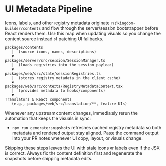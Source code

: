 # UI Metadata Pipeline

Icons, labels, and other registry metadata originate in
`@kingdom-builder/contents` and flow through the server/session bootstrapper
before React renders them. Use this map when updating visuals so you change the
content source instead of patching UI fallbacks.

```
packages/contents
   │  (source icons, names, descriptions)
   ▼
packages/server/src/session/SessionManager.ts
   │  (loads registries into the session payload)
   ▼
packages/web/src/state/sessionRegistries.ts
   │  (stores registry metadata in the client cache)
   ▼
packages/web/src/contexts/RegistryMetadataContext.tsx
   │  (provides metadata to hooks/components)
   ▼
Translators & React components
   (e.g., packages/web/src/translation/**, feature UIs)
```

Whenever any upstream content changes, immediately rerun the automation that
keeps the visuals in sync:

- `npm run generate:snapshots` refreshes cached registry metadata so both
  metadata and rendered output stay aligned. Paste the command output into your
  PR notes whenever UI copy, layout, or visuals change.

Skipping these steps leaves the UI with stale icons or labels even if the JSX is
correct. Always fix the content definition first and regenerate the snapshots
before shipping metadata edits.
